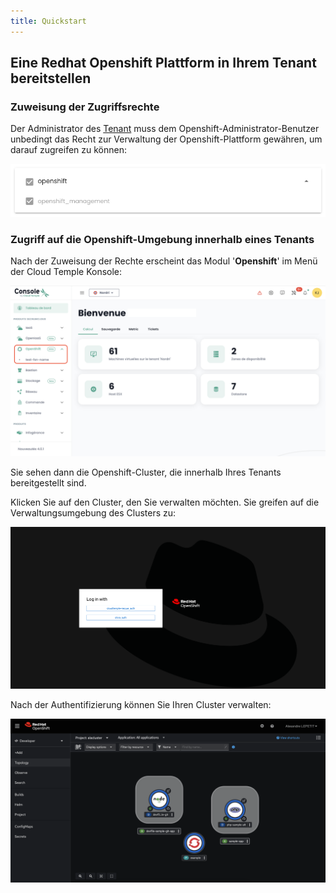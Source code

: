 ```yaml
---
title: Quickstart
---
```



## Eine Redhat Openshift Plattform in Ihrem Tenant bereitstellen

### Zuweisung der Zugriffsrechte

Der Administrator des [Tenant](../console/iam/concepts.md#tenants) muss dem Openshift-Administrator-Benutzer unbedingt das Recht zur Verwaltung der Openshift-Plattform gewähren, um darauf zugreifen zu können:


![](images/oshift_rights.png)

### Zugriff auf die Openshift-Umgebung innerhalb eines Tenants

Nach der Zuweisung der Rechte erscheint das Modul '__Openshift__' im Menü der Cloud Temple Konsole:

![](images/oshift_menu_001.png)

Sie sehen dann die Openshift-Cluster, die innerhalb Ihres Tenants bereitgestellt sind.

Klicken Sie auf den Cluster, den Sie verwalten möchten. Sie greifen auf die Verwaltungsumgebung des Clusters zu:

![](images/oshift_menu_002.png)

Nach der Authentifizierung können Sie Ihren Cluster verwalten:

![](images/oshift_menu_003.png)